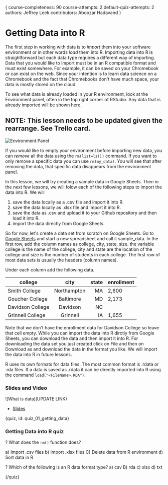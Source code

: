 {
course-completeness: 90
course-attempts: 2
default-quiz-attempts: 2
authors: Jeffrey Leek
contributors: Aboozar Hadavand
}

# Getting Data into R

The first step in working with data is to *import* them into your software environment or in other words *load* them into R. Importing data into R is straightforward but each data type requires a different way of importing. Data that you would like to import must be in an R compatible format and must exist somewhere. For example, it can be saved on your Chromebook or can exist on the web. Since your intention is to learn data science on a Chromebook and the fact that Chromebooks don't have much space, your data is mostly stored on the cloud. 

To see what data is already loaded in your R environment, look at the Environment panel, often in the top right corner of RStudio. Any data that is already imported will be shown here.

## NOTE: This lesson needs to be updated given the rearrange. See Trello card.

![Environment Panel](images/01_getting_data/01_data_gettingdata_01.png)

If you would like to empty your environment before importing new data, you can *remove* all the data using the `rm(list=ls())` command. If you want to only remove a specific data you can use `rm(my_data)`. You will see that after removing the data, that specific data disappears from the environment panel.

In this lesson, we will try creating a sample data in Google Sheets. Then in the next few lessons, we will folow each of the following steps to import the data into R. We will

1. save the data locally as a .csv file and import it into R. 
2. save the data locally as .xlsx file and import it into R.
3. save the data as .csv and upload it to your Github repository and then load it into R.
4. import the data directly from Google Sheets.

So for now, let's create a data set from scratch on Google Sheets. Go to [Google Sheets](https://docs.google.com/spreadsheets/u/0/) and start a new spreadsheet and call it sample_data. In the first row, add the column names as college, city, state, size. the variable college is the name of the college, city and state are the location of the college and size is the number of students in each college. The first row of most data sets is usually the headers (column names). 

Under each column add the following data.

| college          | city          | state | enrollment   |
| ---------------- |:-------------:| -----:|--------------|
| Smith College    | Northampton   | MA    | 2,600        |
| Goucher College  | Baltimore     | MD    | 2,173        |
| Davidson College | Davidson      | NC    |              |
| Grinnell College | Grinnell      | IA    | 1,655        |

Note that we don't have the enrollment data for Davidson College so leave that cell empty. While you can import the data into R dirctly from Google Sheets, you can download the data and then import it into R. For downloading the data set you just created click on File and then on Download as and download the data in the format you like. We will import the data into R in future lessons. 

R uses its own formats for data files. The most common format is .rdata or .rda files. If a data is saved as .rdata it can be directly imported into R using the command `load("<FileName>.RDA")`.


### Slides and Video

![What is data](UPDATE LINK)

* [Slides](https://docs.google.com/presentation/d/1w7qP4LXwMUv-9mJQZgRdOqMCuUL82z7-rUGk4EoydDg/edit?usp=sharing)


{quiz, id: quiz_01_getting_data}

### Getting Data into R quiz

? What does the `rm()` function does?

a) Import .csv files
b) Import .xlsx files
C) Delete data from R environment
d) Sort data in R

? Which of the following is an R data format type?
a) csv
B) rda
c) xlsx
d) txt


{/quiz}

